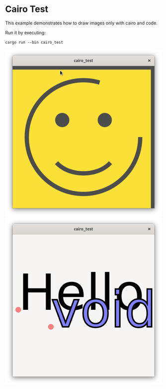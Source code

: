 # Cairo Test

This example demonstrates how to draw images only with cairo and code.

Run it by executing:

```console
cargo run --bin cairo_test
```

![screenshot_1](screenshot_1.png)
![screenshot_2](screenshot_2.png)